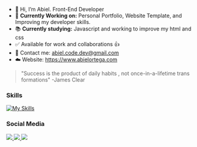- 👋 Hi, I’m Abiel. Front-End Developer
- 🌱 **Currently Working on:** Personal Portfolio, Website Template, and Improving my developer skills.
- 📚 **Currently studying:** Javascript and working to improve my html and css
- ✅ Available for work and collaborations 👍
- 📧 Contact me: abiel.code.dev@gmail.com
- ☁️ Website: https://www.abielortega.com

> "Success is the product of daily habits 
> , not once-in-a-lifetime trans formations"
> -James Clear

### Skills
[![My Skills](https://skillicons.dev/icons?i=html,css,js,nodejs,tailwindcss,figma,ps,git,github,webflow)](https://skillicons.dev)

### Social Media
<p align="left">
  <a href="https://instagram.com/abiel.code.dev">
    <img src="https://skillicons.dev/icons?i=instagram" />
  </a>
  <a href="https://twitter.com/abielcodedev">
    <img src="https://skillicons.dev/icons?i=twitter" />
  </a>
  <a href="https://linkedin.com/">
    <img src="https://skillicons.dev/icons?i=linkedin" />
  </a>
</p>

<!---
Abiel101/Abiel101 is a ✨ special ✨ repository because its `README.md` (this file) appears on your GitHub profile.
You can click the Preview link to take a look at your changes.
--->
